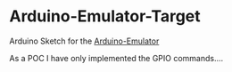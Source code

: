 # Arduino-Emulator-Target

Arduino Sketch for the [Arduino-Emulator](https://github.com/pschatzmann/Arduino-Emulator)

As a POC I have only implemented the GPIO commands....
